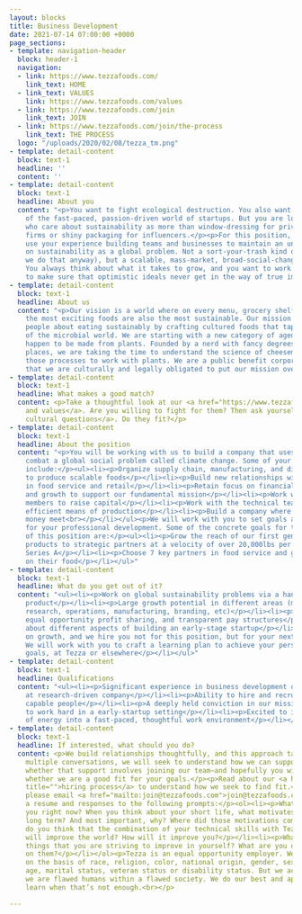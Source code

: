 ```yaml
---
layout: blocks
title: Business Development
date: 2021-07-14 07:00:00 +0000
page_sections:
- template: navigation-header
  block: header-1
  navigation:
  - link: https://www.tezzafoods.com/
    link_text: HOME
  - link_text: VALUES
    link: https://www.tezzafoods.com/values
  - link: https://www.tezzafoods.com/join
    link_text: JOIN
  - link: https://www.tezzafoods.com/join/the-process
    link_text: THE PROCESS
  logo: "/uploads/2020/02/08/tezza_tm.png"
- template: detail-content
  block: text-1
  headline: ''
  content: ''
- template: detail-content
  block: text-1
  headline: About you
  content: "<p>You want to fight ecological destruction. You also want to be a part
    of the fast-paced, passion-driven world of startups. But you are looking for people
    who care about sustainability as more than window-dressing for private equity
    firms or shiny packaging for influencers.</p><p>For this position, you want to
    use your experience building teams and businesses to maintain an unwavering focus
    on sustainability as a global problem. Not a sort-your-trash kind of problem (although
    we do that anyway), but a scalable, mass-market, broad-social-change kind of problem.
    You always think about what it takes to grow, and you want to work with the team
    to make sure that optimistic ideals never get in the way of true impact.</p>"
- template: detail-content
  block: text-1
  headline: About us
  content: "<p>Our vision is a world where on every menu, grocery shelf, and table,
    the most exciting foods are also the most sustainable. Our mission is to excite
    people about eating sustainably by crafting cultured foods that tap into the diversity
    of the microbial world. We are starting with a new category of aged, hard cheeses—that
    happen to be made from plants. Founded by a nerd with fancy degrees from fancy
    places, we are taking the time to understand the science of cheesemaking and manipulating
    those processes to work with plants. We are a public benefit corporation, meaning
    that we are culturally and legally obligated to put our mission over money.</p>"
- template: detail-content
  block: text-1
  headline: What makes a good match?
  content: <p>Take a thoughtful look at our <a href="https://www.tezzafoods.com/values">mission
    and values</a>. Are you willing to fight for them? Then ask yourself <a href="https://www.tezzafoods.com/join">our
    cultural questions</a>. Do they fit?</p>
- template: detail-content
  block: text-1
  headline: About the position
  content: "<p>You will be working with us to build a company that uses business to
    combat a global social problem called climate change. Some of your duties will
    include:</p><ul><li><p>Organize supply chain, manufacturing, and distribution
    to produce scalable foods</p></li><li><p>Build new relationships with partners
    in food service and retail</p></li><li><p>Retain focus on financial viability
    and growth to support our fundamental mission</p></li><li><p>Work with other team
    members to raise capital</p></li><li><p>Work with the technical team to identify
    efficient means of production</p></li><li><p>Build a company where mission and
    money meet<br></p></li></ul><p>We will work with you to set goals and milestones
    for your professional development. Some of the concrete goals for the first year
    of this position are:</p><ul><li><p>Grow the reach of our first generation of
    products to strategic partners at a velocity of over 20,000lbs per month.</p></li><li><p>Raise
    Series A</p></li><li><p>Choose 7 key partners in food service and get our cheese
    on their food</p></li></ul>"
- template: detail-content
  block: text-1
  headline: What do you get out of it?
  content: "<ul><li><p>Work on global sustainability problems via a hands-on, tasty
    product</p></li><li><p>Large growth potential in different areas (management,
    research, operations, manufacturing, branding, etc)</p></li><li><p>Equity ownership,
    equal opportunity profit sharing, and transparent pay structures</p></li><li><p>Learn
    about different aspects of building an early-stage startup</p></li><li><p>We focus
    on growth, and we hire you not for this position, but for your next three positions.
    We will work with you to craft a learning plan to achieve your personal and career
    goals, at Tezza or elsewhere</p></li></ul>"
- template: detail-content
  block: text-1
  headline: Qualifications
  content: "<ul><li><p>Significant experience in business development or operations
    at research-driven company</p></li><li><p>Ability to hire and recruit uncommonly
    capable people</p></li><li><p>A deeply held conviction in our mission and values</p></li><li><p>Eager
    to work hard in a early-startup setting</p></li><li><p>Excited to invest a lot
    of energy into a fast-paced, thoughtful work environment</p></li></ul>"
- template: detail-content
  block: text-1
  headline: If interested, what should you do?
  content: <p>We build relationships thoughtfully, and this approach takes time. Over
    multiple conversations, we will seek to understand how we can support you—and
    whether that support involves joining our team—and hopefully you will find out
    whether we are a good fit for your goals.</p><p>Read about our <a href="https://www.tezzafoods.com/join/the-process"
    title="">hiring process</a> to understand how we seek to find fit.</p><p>To apply,
    please email <a href="mailto:join@tezzafoods.com">join@tezzafoods.com</a> with
    a resume and responses to the following prompts:</p><ol><li><p>What motivates
    you right now? When you think about your short life, what motivates you for the
    long term? And most important, why? Where did those motivations come from?</p></li><li><p>How
    do you think that the combination of your technical skills with Tezza’s mission
    will improve the world? How will it improve you?</p></li><li><p>What are seven
    things that you are striving to improve in yourself? What are you doing to work
    on them?</p></li></ol><p>Tezza is an equal opportunity employer. We do not discriminate
    on the basis of race, religion, color, national origin, gender, sexual orientation,
    age, marital status, veteran status or disability status. But we acknowledge that
    we are flawed humans within a flawed society. We do our best and apologize and
    learn when that’s not enough.<br></p>

---
```

